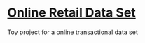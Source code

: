 # [Online Retail Data Set](https://archive.ics.uci.edu/ml/datasets/Online+Retail#)
Toy project for a online transactional data set
